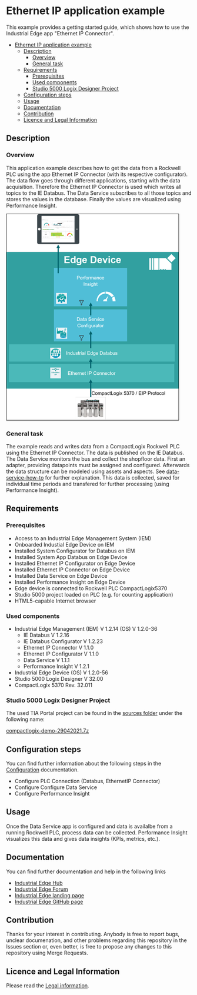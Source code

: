 # Ethernet IP application example

This example provides a getting started guide, which shows how to use the Industrial Edge app "Ethernet IP Connector".

- [Ethernet IP application example](#ethernet-ip-application-example)
  - [Description](#description)
    - [Overview](#overview)
    - [General task](#general-task)
  - [Requirements](#requirements)
    - [Prerequisites](#prerequisites)
    - [Used components](#used-components)
    - [Studio 5000 Logix Designer Project](#studio-5000-logix-designer-project)
  - [Configuration steps](#configuration-steps)
  - [Usage](#usage)
  - [Documentation](#documentation)
  - [Contribution](#contribution)
  - [Licence and Legal Information](#licence-and-legal-information)

## Description

### Overview

This application example describes how to get the data from a Rockwell PLC using the app Ethernet IP Connector (with its respective configurator). The data flow goes through different applications, starting with the data acquisition. Therefore the Ethernet IP Connector is used which writes all topics to the IE Databus. The Data Service subscribes to all those topics and stores the values in the database. Finally the values are visualized using Performance Insight.

![Overview](docs/graphics/overview-eip.png)

### General task

The example reads and writes data from a CompactLogix Rockwell PLC using the Ethernet IP Connector. The data is published on the IE Databus. The Data Service monitors the bus and collect the shopfloor data. First an adapter, providing datapoints must be assigned and configured. Afterwards the data structure can be modeled using assets and aspects. See [data-service-how-to](https://github.com/industrial-edge/data-service-configure-s7-adapter-to-collect-data) for further explanation. This data is collected, saved for individual time periods and transfered for further processing (using Performance Insight).

## Requirements

### Prerequisites

- Access to an Industrial Edge Management System (IEM)
- Onboarded Industial Edge Device on IEM
- Installed System Configurator for Databus on IEM
- Installed System App Databus on Edge Device
- Installed Ethernet IP Configurator on Edge Device
- Installed Ethernet IP Connector on Edge Device
- Installed Data Service on Edge Device
- Installed Performance Insight on Edge Device
- Edge device is connected to Rockwell PLC CompactLogix5370
- Studio 5000 project loaded on PLC (e.g. for counting application)
- HTML5-capable Internet browser

### Used components

- Industrial Edge Management (IEM) V 1.2.14 (OS) V 1.2.0-36
  - IE Databus V 1.2.16
  - IE Databus Configurator V 1.2.23
  - Ethernet IP Connector V 1.1.0
  - Ethernet IP Configurator V 1.1.0
  - Data Service V 1.1.1
  - Performance Insight V 1.2.1
- Industrial Edge Device (OS) V 1.2.0-56
- Studio 5000 Logix Designer V 32.00
- CompactLogix 5370 Rev. 32.011

### Studio 5000 Logix Designer Project

The used TIA Portal project can be found in the [sources folder](./src) under the following name:

[compactlogix-demo-29042021.7z](src/compactlogix-demo-29042021.7z)

## Configuration steps

You can find further information about the following steps in the [Configuration](docs/Installation.md) documentation.

- Configure PLC Connection (Databus, EthernetIP Connector)
- Configure Configure Data Service
- Configure Performance Insight

## Usage

Once the Data Service app is configured and data is availalbe from a running Rockwell PLC, process data can be collected. Performance Insight visualizes this data and gives data insights (KPIs, metrics, etc.).

## Documentation

You can find further documentation and help in the following links

- [Industrial Edge Hub](https://iehub.eu1.edge.siemens.cloud/#/documentation)
- [Industrial Edge Forum](https://www.siemens.com/industrial-edge-forum)
- [Industrial Edge landing page](https://new.siemens.com/global/en/products/automation/topic-areas/industrial-edge/simatic-edge.html)
- [Industrial Edge GitHub page](https://github.com/industrial-edge)
  
## Contribution

Thanks for your interest in contributing. Anybody is free to report bugs, unclear documenation, and other problems regarding this repository in the Issues section or, even better, is free to propose any changes to this repository using Merge Requests.

## Licence and Legal Information

Please read the [Legal information](LICENSE.md).
